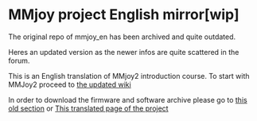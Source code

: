 # MMjoy project English mirror[wip]

The original repo of mmjoy_en has been archived and quite outdated. 

Heres an updated version as the newer infos are quite scattered in the forum.

This is an English translation of MMjoy2 introduction course.
To start with MMJoy2 proceed to [the updated wiki](https://github.com/gordonhch/mmjoy_en/wiki)

In order to download the firmware and software archive please go to [this old section](https://github.com/MMjoy/mmjoy_en/tree/master/firmware%20and%20software%20release) or [This translated page of the project](https://translate.google.com/translate?hl=en&sl=ru&tl=en&u=https%3A%2F%2Fsites.google.com%2Fsite%2Fmmjoyproject%2Ffajly-dla-skacivania&sandbox=1)

